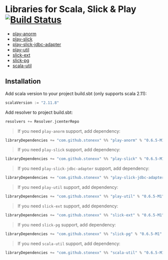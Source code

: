 # Libraries for Scala, Slick & Play [![Build Status](https://travis-ci.org/stonexx/lib.svg?branch=master)](https://travis-ci.org/stonexx/lib)

- [play-anorm](https://github.com/stonexx/lib/tree/master/codes/play-anorm)
- [play-slick](https://github.com/stonexx/lib/tree/master/codes/play-slick)
- [play-slick-jdbc-adapter](https://github.com/stonexx/lib/tree/master/codes/play-slick-jdbc-adapter)
- [play-util](https://github.com/stonexx/lib/tree/master/codes/play-util)
- [slick-ext](https://github.com/stonexx/lib/tree/master/codes/slick-ext)
- [slick-pg](https://github.com/stonexx/lib/tree/master/codes/slick-pg)
- [scala-util](https://github.com/stonexx/lib/tree/master/codes/scala-util)

Installation
------------

Add scala version to your project build.sbt (only supports scala 2.11):
```scala
scalaVersion := "2.11.8"
```

Add resolver to project build.sbt:
```scala
resolvers += Resolver.jcenterRepo
```

> If you need `play-anorm` support, add dependency:
```scala
libraryDependencies += "com.github.stonexx" %% "play-anorm" % "0.6.5-M1"
```

> If you need `play-slick` support, add dependency:
```scala
libraryDependencies += "com.github.stonexx" %% "play-slick" % "0.6.5-M1"
```

> If you need `play-slick-jdbc-adapter` support, add dependency:
```scala
libraryDependencies += "com.github.stonexx" %% "play-slick-jdbc-adapter" % "0.6.5-M1"
```

> If you need `play-util` support, add dependency:
```scala
libraryDependencies += "com.github.stonexx" %% "play-util" % "0.6.5-M1"
```

> If you need `slick-ext` support, add dependency:
```scala
libraryDependencies += "com.github.stonexx" %% "slick-ext" % "0.6.5-M1"
```

> If you need `slick-pg` support, add dependency:
```scala
libraryDependencies += "com.github.stonexx" %% "slick-pg" % "0.6.5-M1"
```

> If you need `scala-util` support, add dependency:
```scala
libraryDependencies += "com.github.stonexx" %% "scala-util" % "0.6.5-M1"
```
